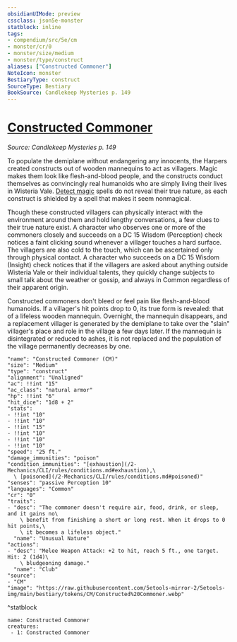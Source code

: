 ```yaml
---
obsidianUIMode: preview
cssclass: json5e-monster
statblock: inline
tags:
- compendium/src/5e/cm
- monster/cr/0
- monster/size/medium
- monster/type/construct
aliases: ["Constructed Commoner"]
NoteIcon: monster
BestiaryType: construct
SourceType: Bestiary
BookSource: Candlekeep Mysteries p. 149
---
```

# [Constructed Commoner](2-Mechanics\CLI\bestiary\construct/constructed-commoner-cm.md)
*Source: Candlekeep Mysteries p. 149*  

To populate the demiplane without endangering any innocents, the Harpers created constructs out of wooden mannequins to act as villagers. Magic makes them look like flesh-and-blood people, and the constructs conduct themselves as convincingly real humanoids who are simply living their lives in Wisteria Vale. [Detect magic](/2-Mechanics/CLI/spells/detect-magic.md) spells do not reveal their true nature, as each construct is shielded by a spell that makes it seem nonmagical.

Though these constructed villagers can physically interact with the environment around them and hold lengthy conversations, a few clues to their true nature exist. A character who observes one or more of the commoners closely and succeeds on a DC 15 Wisdom (Perception) check notices a faint clicking sound whenever a villager touches a hard surface. The villagers are also cold to the touch, which can be ascertained only through physical contact. A character who succeeds on a DC 15 Wisdom (Insight) check notices that if the villagers are asked about anything outside Wisteria Vale or their individual talents, they quickly change subjects to small talk about the weather or gossip, and always in Common regardless of their apparent origin.

Constructed commoners don't bleed or feel pain like flesh-and-blood humanoids. If a villager's hit points drop to 0, its true form is revealed: that of a lifeless wooden mannequin. Overnight, the mannequin disappears, and a replacement villager is generated by the demiplane to take over the "slain" villager's place and role in the village a few days later. If the mannequin is disintegrated or reduced to ashes, it is not replaced and the population of the village permanently decreases by one.

```statblock
"name": "Constructed Commoner (CM)"
"size": "Medium"
"type": "construct"
"alignment": "Unaligned"
"ac": !!int "15"
"ac_class": "natural armor"
"hp": !!int "6"
"hit_dice": "1d8 + 2"
"stats":
- !!int "10"
- !!int "10"
- !!int "15"
- !!int "10"
- !!int "10"
- !!int "10"
"speed": "25 ft."
"damage_immunities": "poison"
"condition_immunities": "[exhaustion](/2-Mechanics/CLI/rules/conditions.md#exhaustion),\
  \ [poisoned](/2-Mechanics/CLI/rules/conditions.md#poisoned)"
"senses": "passive Perception 10"
"languages": "Common"
"cr": "0"
"traits":
- "desc": "The commoner doesn't require air, food, drink, or sleep, and it gains no\
    \ benefit from finishing a short or long rest. When it drops to 0 hit points,\
    \ it becomes a lifeless object."
  "name": "Unusual Nature"
"actions":
- "desc": "Melee Weapon Attack: +2 to hit, reach 5 ft., one target. Hit: 2 (1d4)\
    \ bludgeoning damage."
  "name": "Club"
"source":
- "CM"
"image": "https://raw.githubusercontent.com/5etools-mirror-2/5etools-img/main/bestiary/tokens/CM/Constructed%20Commoner.webp"
```
^statblock

```encounter-table
name: Constructed Commoner
creatures:
 - 1: Constructed Commoner
```